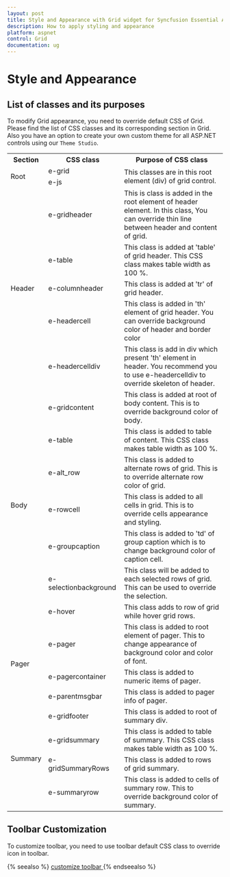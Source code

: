 ```yaml
---
layout: post
title: Style and Appearance with Grid widget for Syncfusion Essential ASP.NET
description: How to apply styling and appearance
platform: aspnet
control: Grid
documentation: ug
---
```


# Style and Appearance

## List of classes and its purposes

To modify Grid appearance, you need to override default CSS of Grid. Please find the list of CSS classes and its corresponding section in Grid. Also you have an option to create your own custom theme for all ASP.NET controls using our `Theme Studio`. 

<table>
        <tr>
            <th>
                Section
            </th>
            <th>
                CSS class
            </th>
            <th>
                Purpose of CSS class
            </th>
        </tr>
        <tr>
            <td rowspan="2">
                Root 
            </td>
            <td>
                e-grid 
            </td>
            <td rowspan="2">
                This classes are in this root element (div) of grid control. 
            </td>
        </tr>
        <tr>          
            <td>
                e-js
            </td>
        </tr>
        <tr>
            <td rowspan="5">
                Header
            </td>
            <td>
                e-gridheader
            </td>
            <td>
                This is class is added in the root element of header element. In this class, You can override thin line between header and content of grid.
            </td>
        </tr>
        <tr> 
            <td>
                e-table
            </td>
            <td>
                This class is added at 'table' of grid header. This CSS class makes table width as 100 %.
            </td>
        </tr>
        <tr>   
            <td>
                e-columnheader
            </td>
            <td>
                This class is added at 'tr' of grid header. 
            </td>
        </tr>
        <tr>
            <td>
                e-headercell
            </td>
            <td>
                This class is added in 'th' element of grid header. You can override background color of header and border color
            </td>
        </tr>
        <tr> 
            <td>
                e-headercelldiv
            </td>
            <td>
                This class is add in div which present 'th' element in header. You recommend you to use e-headercelldiv to override skeleton of header.
            </td>
        </tr>
        <tr>
            <td rowspan="7">
                Body
            </td>
            <td>
                e-gridcontent
            </td>
            <td>
                This class is added at root of body content. This is to override background color of body.
            </td>
        </tr>
        <tr>
            <td>
                e-table
            </td>
            <td>
                This class is added to table of content. This CSS class makes table width as 100 %.
            </td>
        </tr>
        <tr>
            <td>
                e-alt_row
            </td>
            <td>
                This class is added to alternate rows of grid. This is to override alternate row color of grid.
            </td>
        </tr>
        <tr>
            <td>
                e-rowcell
            </td>
            <td>
                This class is added to all cells in grid. This is to override cells appearance and styling.
            </td>
        </tr>
        <tr>
            <td>
                e-groupcaption
            </td>
            <td>
                This class is added to 'td' of group caption which is to change background color of caption cell.
            </td>
        </tr>
        <tr>
            <td>
                e-selectionbackground
            </td>
            <td>
                This class will be added to each selected rows of grid. This can be used to override the selection.
            </td>
        </tr>
        <tr>
            <td>
                e-hover 
            </td>
            <td>
                This class adds to row of grid while hover grid rows.
            </td>
        </tr>
        <tr>
            <td rowspan="3">
                Pager
            </td>
            <td>
                e-pager
            </td>
            <td>
                This class is added to root element of pager. This to change appearance of background color and color of font.
            </td>
        </tr>
        <tr>  
            <td>
                e-pagercontainer
            </td>
            <td>
                This class is added to numeric items of pager.
            </td>
        </tr>
        <tr>   
            <td>
                e-parentmsgbar
            </td>
            <td>
                This class is added to pager info of pager.
            </td>
        </tr>
        <tr>
            <td rowspan="4">
                Summary
            </td>
            <td>
                e-gridfooter
            </td>
            <td>
                This class is added to root of summary div.
            </td>
        </tr>
        <tr>    
            <td>
                e-gridsummary
            </td>
            <td>
                This class is added to table of summary. This CSS class makes table width as 100 %.
            </td>
        </tr>
        <tr>   
            <td>
                e-gridSummaryRows
            </td>
            <td>
                This class is added to rows of grid summary. 
            </td>
        </tr>
        <tr>
            <td>
                e-summaryrow
            </td>
            <td>
                This class is added to cells of summary row. This to override background color of summary.
            </td>
        </tr>
    </table>
	
## Toolbar Customization

To customize toolbar, you need to use toolbar default CSS class to override icon in toolbar. 

{% seealso %} [customize toolbar ](https://support.syncfusion.com/kb/article/4868/how-to-change-custom-icons-for-default-edit-toolbar-items "customize toolbar") {% endseealso %}
